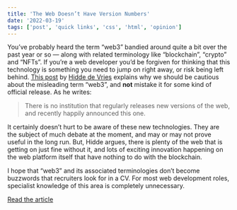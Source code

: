 ```yaml
---
title: 'The Web Doesn’t Have Version Numbers'
date: '2022-03-19'
tags: ['post', 'quick links', 'css', 'html', 'opinion']
---
```


You’ve probably heard the term “web3” bandied around quite a bit over the past year or so — along with related terminology like “blockchain”, “crypto” and “NFTs”. If you’re a web developer you’d be forgiven for thinking that this technology is something you need to jump on right away, or risk being left behind. [This post](https://hiddedevries.nl/en/blog/2022-01-03-the-web-doesnt-have-version-numbers) by [Hidde de Vries](https://twitter.com/hdv) explains why we should be cautious about the misleading term “web3”, and **not** mistake it for some kind of official release. As he writes:

> There is no institution that regularly releases new versions of the web, and recently happily announced this one.

It certainly doesn’t hurt to be aware of these new technologies. They are the subject of much debate at the moment, and may or may not prove useful in the long run. But, Hidde argues, there is plenty of the web that is getting on just fine without it, and lots of exciting innovation happening on the web platform itself that have nothing to do with the blockchain.

I hope that “web3” and its associated terminologies don’t become buzzwords that recruiters look for in a CV. For most web development roles, specialist knowledge of this area is completely unnecessary.

[Read the article](https://hiddedevries.nl/en/blog/2022-01-03-the-web-doesnt-have-version-numbers)
